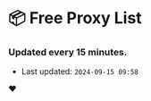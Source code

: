 # :package: Free Proxy List
### Updated every 15 minutes.

- Last updated: `2024-09-15 09:58`

:heart:
